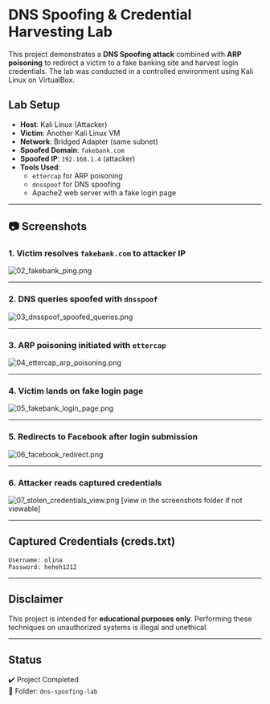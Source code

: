 # DNS Spoofing & Credential Harvesting Lab

This project demonstrates a **DNS Spoofing attack** combined with **ARP poisoning** to redirect a victim to a fake banking site and harvest login credentials. The lab was conducted in a controlled environment using Kali Linux on VirtualBox.

## Lab Setup

- **Host**: Kali Linux (Attacker)
- **Victim**: Another Kali Linux VM
- **Network**: Bridged Adapter (same subnet)
- **Spoofed Domain**: `fakebank.com`
- **Spoofed IP**: `192.168.1.4` (attacker)
- **Tools Used**:
  - `ettercap` for ARP poisoning
  - `dnsspoof` for DNS spoofing
  - Apache2 web server with a fake login page

---

## 📷 Screenshots

### 1. Victim resolves `fakebank.com` to attacker IP
![02_fakebank_ping.png](screenshots/02_fakebank_ping.png)

---

### 2. DNS queries spoofed with `dnsspoof`
![03_dnsspoof_spoofed_queries.png](screenshots/03_dnsspoof_spoofed_queries.png)

---

### 3. ARP poisoning initiated with `ettercap`
![04_ettercap_arp_poisoning.png](screenshots/04_ettercap_arp_poisoning.png)

---

### 4. Victim lands on fake login page
![05_fakebank_login_page.png](screenshots/05_fakebank_login_page.png)

---

### 5. Redirects to Facebook after login submission
![06_facebook_redirect.png](screenshots/06_facebook_redirect.png)

---

### 6. Attacker reads captured credentials
![07_stolen_credentials_view.png](screenshots/07_stolen_credentials_view.png)
[view in the screenshots folder if not viewable]

---

## Captured Credentials (creds.txt)
```
Username: olina
Password: heheh1212
```

---

## Disclaimer

This project is intended for **educational purposes only**. Performing these techniques on unauthorized systems is illegal and unethical.

---

## Status

✔️ Project Completed  
📁 Folder: `dns-spoofing-lab`  
